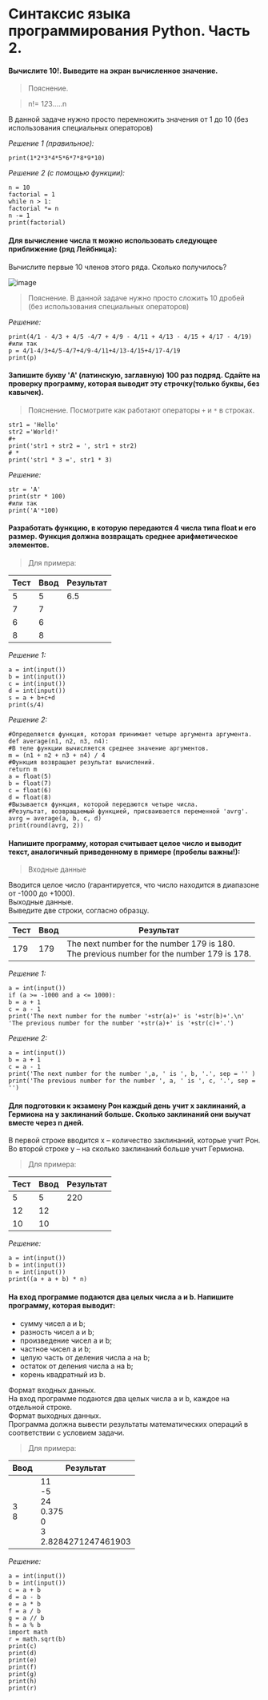 # Синтаксис языка программирования Python. Часть 2.
#### Вычислите 10!. Выведите на экран вычисленное значение.
> Пояснение.

> n!= 1*2*3.....n

В данной задаче нужно просто перемножить значения от 1 до 10 (без использования специальных операторов)

*Решение 1 (правильное):*
```
print(1*2*3*4*5*6*7*8*9*10)
```
*Решение 2 (с помощью функции):*
```
n = 10
factorial = 1
while n > 1:
factorial *= n
n -= 1
print(factorial)
``` 

#### Для вычисление числа π можно использовать следующее приближение (ряд Лейбница):
Вычислите первые 10 членов этого ряда. Сколько получилось?

![image](https://github.com/tvgVita69/python_begin/assets/98489171/88568d9b-78e0-4f91-aca4-3464f0878d85)

> Пояснение. В данной задаче нужно просто сложить 10 дробей (без использования специальных операторов)

*Решение:*
```
print(4/1 - 4/3 + 4/5 -4/7 + 4/9 - 4/11 + 4/13 - 4/15 + 4/17 - 4/19)
#или так
p = 4/1-4/3+4/5-4/7+4/9-4/11+4/13-4/15+4/17-4/19
print(p)
```

#### Запишите букву 'A' (латинскую, заглавную) 100 раз подряд. Сдайте на проверку программу, которая выводит эту строчку(только буквы, без кавычек).
> Пояснение. Посмотрите как работают операторы ``+`` и ``*`` в строках.
```
str1 = 'Hello'
str2 ='World!'
#+
print('str1 + str2 = ', str1 + str2)
# *
print('str1 * 3 =', str1 * 3)
```

*Решение:*
```
str = 'A'
print(str * 100)
#или так
print('A'*100)
```

#### Разработать функцию, в которую передаются 4 числа типа float и его размер. Функция должна возвращать среднее арифметическое элементов.

> Для примера:

Тест | Ввод | Результат
-----|------|----------
5    |5     |6.5 
7    |7     |
6    |6     |   
8    |8     |

*Решение 1:*
```
a = int(input())
b = int(input())
c = int(input())
d = int(input())
s = a + b+c+d
print(s/4)
``` 

*Решение 2:*
```
#Определяется функция, которая принимает четыре аргумента аргумента.
def average(n1, n2, n3, n4):
#В теле функции вычисляется среднее значение аргументов.
m = (n1 + n2 + n3 + n4) / 4
#Функция возвращает результат вычислений.
return m
a = float(5)
b = float(7)
c = float(6)
d = float(8)
#Вызывается функция, которой передаются четыре числа.
#Результат, возвращаемый функцией, присваивается переменной 'avrg'.
avrg = average(a, b, c, d)
print(round(avrg, 2))
```

#### Напишите программу, которая считывает целое число и выводит текст, аналогичный приведенному в примере (пробелы важны!):

> Входные данные

Вводится целое число (гарантируется, что число находится в диапазоне от -1000 до +1000).<br>
Выходные данные.<br>
Выведите две строки, согласно образцу.

Тест | Ввод | Результат
-----|------|----------
179  |179   | The next number for the number 179 is 180.<br> The previous number for the number 179 is 178.

*Решение 1:*
```
a = int(input())
if (a >= -1000 and a <= 1000):
b = a + 1
c = a - 1
print('The next number for the number '+str(a)+' is '+str(b)+'.\n'
'The previous number for the number '+str(a)+' is '+str(c)+'.')
```
*Решение 2:*
```
a = int(input())
b = a + 1
c = a - 1
print('The next number for the number ',a, ' is ', b, '.', sep = '' )
print('The previous number for the number ', a, ' is ', c, '.', sep = '')
```

#### Для подготовки к экзамену Рон каждый день учит x заклинаний, а Гермиона на y заклинаний больше. Сколько заклинаний они выучат вместе через n дней.
В первой строке вводится x – количество заклинаний, которые учит Рон.<br>
Во второй строке y – на сколько заклинаний больше учит Гермиона.<br>

> Для примера:

Тест | Ввод | Результат
-----|------|----------
5    |5     |220 
12   |12    |
10   |10    | 

*Решение:*
```
a = int(input())
b = int(input())
n = int(input())
print((a + a + b) * n)
```

#### На вход программе подаются два целых числа a и b. Напишите программу, которая выводит:
- сумму чисел a и b;
- разность чисел a и b;
- произведение чисел a и b;
- частное чисел a и b;
- целую часть от деления числа a на b;
- остаток от деления числа a на b;
- корень квадратный из b.

Формат входных данных.<br>
На вход программе подаются два целых числа a и b, каждое на отдельной строке.<br>
Формат выходных данных.<br>
Программа должна вывести результаты математических операций в соответствии с условием задачи.<br>

> Для примера:

|Ввод          | Результат 
|--------------|---------------------
|3 <br> 8      |11<br>-5<br>24<br>0.375<br>0<br>3<br>2.8284271247461903<br>  
           

*Решение:*
```
a = int(input())
b = int(input())
c = a + b
d = a - b
e = a * b
f = a / b
g = a // b
h = a % b
import math
r = math.sqrt(b)
print(c)
print(d)
print(e)
print(f)
print(g)
print(h)
print(r)
```

